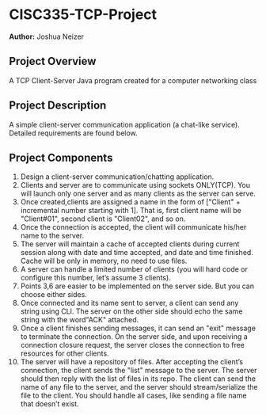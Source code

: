 # CISC335-TCP-Project
**Author:** Joshua Neizer
## Project Overview
A TCP Client-Server Java program created for a computer networking class


## Project Description
A  simple  client-server  communication application (a chat-like service). Detailed requirements are found below. 

## Project Components
1. Design a client-server communication/chatting application.
2. Clients and server are to communicate using sockets ONLY(TCP). You will launch only one server and as many clients as the server can serve.
3. Once created,clients are assigned a name in the form of ["Client" + incremental number starting with 1]. That is, first client name will be "Client#01", second client is "Client02", and so on. 
4. Once the connection is accepted, the client will communicate his/her name to the server.
5. The server will maintain a cache of accepted clients during current session along with date and time accepted, and date and time finished. Cache will be only in memory, no need to use files. 
6. A server  can handle a limited number of clients (you will hard code or configure this number, let’s assume 3 clients). 
7. Points 3,6 are easier to be implemented on the server side. But you can choose either sides.
8. Once connected and its name sent to server, a client can send any string using CLI. The server on the other side should echo the same string with the word"ACK" attached.
9. Once a client finishes sending messages, it can send an "exit" message to terminate the connection. On the server side, and upon receiving a connection closure request, the server closes the connection to free resources for other clients.
10. The server will have a repository of files. After accepting the client’s connection, the client sends the "list" message to the server. The server should then reply with the list of files in its repo. The client can send the name of any file to the server, and the server should stream/serialize the file to the client. You should handle all cases, like sending a file name that doesn’t exist.